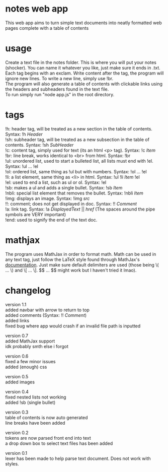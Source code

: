 # notes web app

This web app aims to turn simple text documents into neatly formatted web pages complete with a table of contents

# usage

Create a text file in the notes folder. This is where you will put your notes (shocker). You can name it whatever you like, just make sure it ends in .txt. <br>
Each tag begins with an exclam. Write content after the tag, the program will ignore new lines. To write a new line, simply use !br. <br>
The program will also generate a table of contents with clickable links using the headers and subheaders found in the text file. <br>
To run simply run "node app.js" in the root directory. 

# tags
!h: header tag, will be treated as a new section in the table of contents. Syntax: !h *Header*<br>
!sh: subheader tag, will be treated as a new subsection in the table of contents. Syntax: !sh *SubHeader*<br>
!c: content tag, simply used for text (its an html \<p\> tag). Syntax: !c *Item*<br>
!br: line break, works identical to \<br\> from html. Syntax: !br <br>
!ul: unordered list, used to start a bulleted list, all lists must end with !el. Syntax: !ul ... !el<br>
!ol: ordered list, same thing as !ul but with numbers. Syntax: !ol ... !el <br>
!li: a list element, same thing as \<li\> in html. Syntax: !ul !li *Item* !el <br>
!el: used to end a list, such as ul or ol. Syntax: !el <br>
!sb: makes a ul and adds a single bullet. Syntax: !sb *Item* <br>
!nbli: special list element that removes the bullet. Syntax: !nbli *Item* <br>
!img: displays an image. Syntax: !img *src*<br>
!!: comment; does not get displayed in doc. Syntax: !! *Comment* <br>
!a: link tag. Syntax: !a *DisplayedText* || *href* (The spaces around the pipe symbols are VERY important)<br>
!end: used to signify the end of the text doc.

# mathjax
The program uses MathJax in order to format math. Math can be used in any text tag, just follow the LaTeX style found through MathJax's [documentation](https://docs.mathjax.org/en/latest/basic/mathematics.html#basic-mathematics). Just make sure default delimiters are used (those being \\( ... \\) and \\[ ... \\]. \$\$ ... \$\$ might work but I haven't tried it lmao).

# changelog

version 1.1 <br>
added navbar with arrow to return to top <br>
added comments (Syntax: !! *Comment*) <br>
added links <br>
fixed bug where app would crash if an invalid file path is inputted

version 0.7 <br>
added MathJax support <br>
idk probably smth else i forgot

version 0.6 <br>
fixed a few minor issues <br>
added (enough) css

version 0.5 <br>
added images

version 0.4 <br>
fixed nested lists not working <br>
added !sb (single bullet) 

version 0.3 <br>
table of contents is now auto generated <br>
line breaks have been added

version 0.2 <br>
tokens are now parsed front end into text <br>
a drop down box to select text files has been added

version 0.1 <br>
lexer has been made to help parse text document. Does not work with styles.

